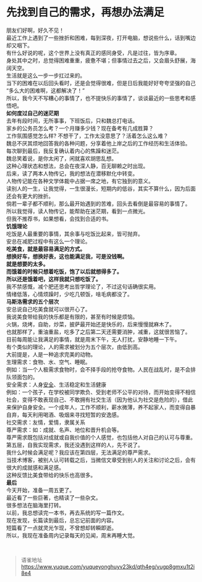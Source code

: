 # 先找到自己的需求，再想办法满足
朋友们好啊，好久不见！  
最近工作上遇到了一些挫折和困难，每到深夜，打开电脑，想说些什么，话到嘴边却又咽下。  
有什么好说的呢，这个世界上没有真正的感同身受，凡是过往，皆为序章。  
身处其中之时，总觉得困难重重，疲惫不堪；但事情过去之后，又会眉头舒展，海阔天空。  
生活就是这么一步一步扛过来的。  
当下的困难在以后回头看时，还是会觉得很难，但是日后我能好好夸夸坚强的自己  
“多么大的困难啊，这都解决了！”  
所以，我今天不写糟心的事情了，也不提快乐的事情了，谈谈最近的一些思考和感悟吧。  
**如何度过自己的迷茫期**  
去年有段时间，无所事事，下班饭后，只和魏总打电话。  
家乡的公务员怎么考？一个月赚多少钱？现在备考有几成胜算？  
工作氛围感觉怎么样? 不想干了，工作太没意思了？活着怎么这么难？  
魏总不厌其烦地回答我的各种问题，分享着他上岸之后的工作经历和生活体验。  
每次聊到最后，我反复确认着内心的焦躁和迷茫。  
魏总笑着说，是你太闲了，闲就喜欢胡思乱想。  
这种心理状态和想法，总会在夜深人静，百无聊赖之时出现。  
后来，读了两本人物传记，我的想法在潜移默化中转变。  
人物传记能在各种文学体裁中占据一席之地，有它独到的意义。  
读别人的一生，让我觉得，一生很漫长，短期内的低谷，其实不算什么，因为后面还会有更大的挫折。  
倘若一辈子都不顺利，那么最开始遇到的苦难，回头去看倒是最容易的事情了。  
所以我觉得，读人物传记，能帮助在迷茫期，看到一点微光。  
但我不推荐书，如果想看，会找到合适的书。  
**饥饿理论**  
吃饭是人最重要的事情，其余事与吃饭比起来，皆可抛弃。  
安总在减肥过程中有这么一个理论。  
**吃美食，就是最容易满足的方式。**  
**想换好车，想换好表，这也能满足我，可是没钱啊。**  
**就是想要的太多。**  
**而饿着的时候只想着吃饭，饱了以后就想得多了。**  
**所以还是饿着吧，这样我就只想吃饭了。**  
我不禁感慨，减个肥还思考出哲学理论了，不过这句话确很实用。  
情绪低落，心情烦躁时，少吃几顿饭，啥毛病都没了。  
**马斯洛需求的五个层次**  
安总说自己吃美食就可以很开心了。  
我说美食带给我的快乐都是有限的，甚至有时候是烦恼。  
火锅，烧烤，自助，炒菜，披萨最开始还是快乐的，后来慢慢就麻木了。  
也就那样了，重油重盐，吃多了之后第二天还需要消肿，减重，这就很苦恼了。  
目前每周能让我满足的事情，就是周末下午，无人打扰，安静地睡一下午。  
有个类似的理论，人的需求被划分为五个层次，由低到高。  
大前提是，人是一种追求完美的动物。  
生理需求：食物、水、空气、睡眠。  
例如：当一个人极需求食物时，会不择手段的抢夺食物。人民在战乱时，是不会排队领面包的。  
安全需求：人身[安全](https://zh.wikipedia.org/wiki/%E5%AE%89%E5%85%A8)、生活稳定和生活健康  
例如：一个孩子，在学校被同学欺负、受到老师不公平的对待，而开始变得不相信社会，变得不敢表现自己、不敢拥有社交生活（因为他认为社交是危险的），借此来保护自身安全。一个成年人，工作不顺利，薪水微薄，养不起家人，而变得自暴自弃，每天利用喝酒、吸烟来寻找短暂的安逸感。  
社交需求：友情，爱情，隶属关系  
尊严需求：如：成就、名声、地位和晋升机会等。  
尊严需求既包括对成就或自我价值的个人感觉，也包括他人对自己的认可与尊重。  
第五层，自我实现需求，我还没遇到这样的人，先不说了。  
我什么时候会满足呢？我应该在第四层，无法满足的尊严需求。  
当技术博客，被别人认可转载之后，当微信文章受到别人的关注和讨论之后，会有很大的成就感和满足感。  
这种反馈比美食带给的快乐也高很多。  
**最后**  
今天开始，准备一周五更了。  
最近看了一些巨著，也精读了一些杂文。  
很多想法在脑海里打转。  
以前，我总想读完一本书，再去系统的写一篇作文。  
现在发现，长篇读到最后，总忘记前面的内容。  
短篇看了一点就灵光乍现，不曾想却转瞬即逝。  
所以，我现在准备周内记录每天的见闻，周末再睡大觉。

<br>
  
> 语雀地址 https://www.yuque.com/yuqueyonghuyv23kd/qth4eg/vugp8gmxu1t2i8e4